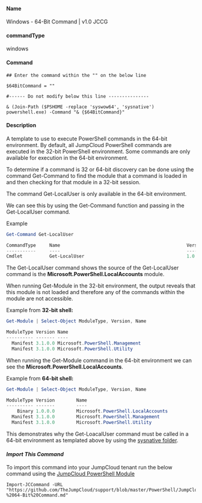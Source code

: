 #### Name

Windows - 64-Bit Command | v1.0 JCCG

#### commandType

windows

#### Command

```
## Enter the command within the "" on the below line

$64BitCommand = ""

#------ Do not modify below this line ---------------

& (Join-Path ($PSHOME -replace 'syswow64', 'sysnative') powershell.exe) -Command "& {$64BitCommand}"
```

#### Description

A template to use to execute PowerShell commands in the 64-bit environment. By default, all JumpCloud PowerShell commands are executed in the 32-bit PowerShell environment. Some commands are only available for execution in the 64-bit environment. 

To determine if a command is 32 or 64-bit discovery can be done using the command Get-Command to find the module that a command is loaded in and then checking for that module in a 32-bit session.

The command Get-LocalUser is only available in the 64-bit environment.

We can see this by using the Get-Command function and passing in the Get-LocalUser command.

Example 
```PowerShell
Get-Command Get-LocalUser

CommandType     Name                                               Version    Source
-----------     ----                                               -------    ------
Cmdlet          Get-LocalUser                                      1.0.0.0    Microsoft.PowerShell.LocalAccounts

```
The Get-LocalUser command shows the source of the Get-LocalUser command is the **Microsoft.PowerShell.LocalAccounts** module.

When running Get-Module in the 32-bit environment, the output reveals that this module is not loaded and therefore any of the commands within the module are not accessible.

Example from **32-bit shell:**
```PowerShell
Get-Module | Select-Object ModuleType, Version, Name

ModuleType Version Name
---------- ------- ----
  Manifest 3.1.0.0 Microsoft.PowerShell.Management
  Manifest 3.1.0.0 Microsoft.PowerShell.Utility

```

When running the Get-Module command in the 64-bit environment we can see the **Microsoft.PowerShell.LocalAccounts**. 

Example from **64-bit shell:**
```PowerShell
Get-Module | Select-Object ModuleType, Version, Name

ModuleType Version        Name
---------- -------        ----
    Binary 1.0.0.0        Microsoft.PowerShell.LocalAccounts
  Manifest 3.1.0.0        Microsoft.PowerShell.Management
  Manifest 3.1.0.0        Microsoft.PowerShell.Utility
```

This demonstrates why the Get-LoacalUser command must be called in a 64-bit environment as templated above by using the [sysnative folder](http://www.samlogic.net/articles/sysnative-folder-64-bit-windows.htm). 

#### *Import This Command*

To import this command into your JumpCloud tenant run the below command using the [JumpCloud PowerShell Module](https://github.com/TheJumpCloud/support/wiki/Installing-the-JumpCloud-PowerShell-Module)

```
Import-JCCommand -URL "https://github.com/TheJumpCloud/support/blob/master/PowerShell/JumpCloud%20Commands%20Gallery/Windows%20Commands/Windows%20-%2064-Bit%20Command.md"
```
